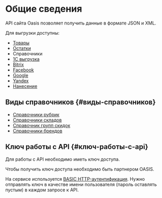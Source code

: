 # Общие сведения

API сайта Oasis позволяет получить данные в формате JSON и XML.

Для выгрузки доступны:

* [Товары](https://oasiscatalog.gitbooks.io/api-oasis/content/api-documentation-v3/vigruzhaemaya-informatsiya/tovari.html)
* [Остатки](https://oasiscatalog.gitbooks.io/api-oasis/content/api-documentation-v3/vigruzhaemaya-informatsiya/ostatki.html)
* Справочники
* [1С выгрузка](https://oasiscatalog.gitbooks.io/api-oasis/content/api-documentation-v3/vigruzhaemaya-informatsiya/1c.html)
* [Bitrix](https://oasiscatalog.gitbooks.io/api-oasis/content/api-documentation-v3/vigruzhaemaya-informatsiya/bitrix.html)
* [Facebook](https://oasiscatalog.gitbooks.io/api-oasis/content/api-documentation-v3/vigruzhaemaya-informatsiya/facebook.html)
* [Google](https://oasiscatalog.gitbooks.io/api-oasis/content/api-documentation-v3/vigruzhaemaya-informatsiya/google.html)
* [Yandex](https://oasiscatalog.gitbooks.io/api-oasis/content/api-documentation-v3/vigruzhaemaya-informatsiya/yandex.html)
* [Нанесение](https://oasiscatalog.gitbooks.io/api-oasis/content/api-documentation-v3/vigruzhaemaya-informatsiya/nanesenie.html)

## Виды справочников {#виды-справочников}

* [Справочники рубрик](https://oasiscatalog.gitbooks.io/api-oasis/content/api-documentation-v3/vigruzhaemaya-informatsiya/spravochnik-rubrik.html)
* [Справочники складов](https://oasiscatalog.gitbooks.io/api-oasis/content/api-documentation-v3/vigruzhaemaya-informatsiya/spravochnik-skladov.html)
* [Справочник групп скидок](https://oasiscatalog.gitbooks.io/api-oasis/content/api-documentation-v3/vigruzhaemaya-informatsiya/spravochnik-grupp-skidok.html)
* [Справочники брендов](https://oasiscatalog.gitbooks.io/api-oasis/content/api-documentation-v3/vigruzhaemaya-informatsiya/spravochnik-brendov.html)

## Ключ работы с API {#ключ-работы-с-api}

Для работы с API необходимо иметь ключ доступа.

Чтобы получить ключ доступа необходимо быть партнером OASIS.

На сервисе используется [BASIC HTTP-аутентификация](http://en.wikipedia.org/wiki/Basic_access_authentication). Нужно отправлять ключ в качестве имени пользователя \(пароль оставлять пустым\) в каждом запросе к API.

